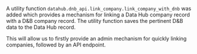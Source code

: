 A utility function `datahub.dnb_api.link_company.link_company_with_dnb` was added which
provides a mechanism for linking a Data Hub company record with a D&B company
record. The utility function saves the pertinent D&B data to the Data Hub record.

This will allow us to firstly provide an admin mechanism for quickly linking
companies, followed by an API endpoint.

